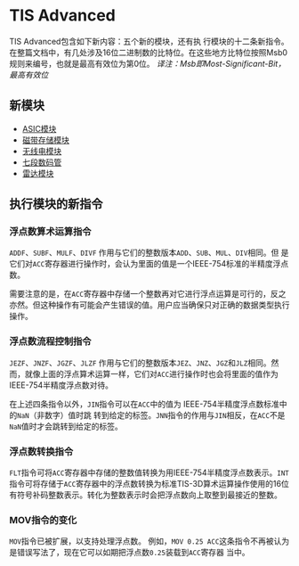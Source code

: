 # TIS Advanced

TIS Advanced包含如下新内容：五个新的模块，还有执 行模块的十二条新指令。
在整篇文档中，有几处涉及16位二进制数的比特位。在这些地方比特位按照Msb0规则来编号，也就是最高有效位为第0位。
*译注：Msb即Most-Significant-Bit，最高有效位*

## 新模块

- [ASIC模块](modules/asic_module.md)
- [磁带存储模块](modules/tape_storage.md)
- [无线电模块](modules/radio_module.md)
- [七段数码管](modules/seven_segment_display.md)
- [雷达模块](modules/radar_module.md)

## 执行模块的新指令

### 浮点数算术运算指令

`ADDF`、`SUBF`、`MULF`、`DIVF`
作用与它们的整数版本`ADD`、`SUB`、`MUL`、`DIV`相同。但 是它们对`ACC`寄存器进行操作时，会认为里面的值是一个IEEE-754标准的半精度浮点数。

需要注意的是，在`ACC`寄存器中存储一个整数再对它进行浮点运算是可行的，反之亦然。但这种操作有可能会产生错误的值。用户应当确保只对正确的数据类型执行操作。

### 浮点数流程控制指令

`JEZF`、`JNZF`、`JGZF`、`JLZF`
作用与它们的整数版本`JEZ`、`JNZ`、`JGZ`和`JLZ`相同。然 而，就像上面的浮点算术运算一样，它们对`ACC`进行操作时也会将里面的值作为IEEE-754半精度浮点数对待。

在上述四条指令以外，`JIN`指令可以在`ACC`中的值为 IEEE-754半精度浮点数标准中的`NaN`（非数字）值时跳 转到给定的标签。`JNN`指令的作用与`JIN`相反，在`ACC`不是`NaN`值时才会跳转到给定的标签。

### 浮点数转换指令

`FLT`指令可将`ACC`寄存器中存储的整数值转换为用IEEE-754半精度浮点数表示。`INT`指令可将存储于`ACC`寄存器中的浮点数转换为标准TIS-3D算术运算操作使用的16位 有符号补码整数表示。转化为整数表示时会把浮点数向上取整到最接近的整数。

### MOV指令的变化

`MOV`指令已被扩展，以支持处理浮点数。
例如，`MOV 0.25 ACC`这条指令不再被认为是错误写法了，现在它可以如期把浮点数`0.25`装载到`ACC`寄存器 当中。
